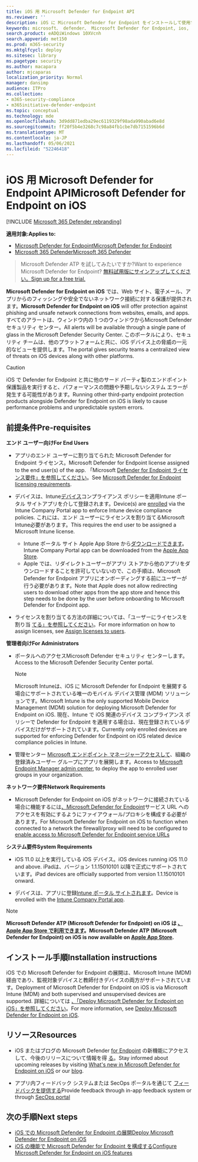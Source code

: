 ```yaml
---
title: iOS 用 Microsoft Defender for Endpoint API
ms.reviewer: ''
description: iOS に Microsoft Defender for Endpoint をインストールして使用する方法について説明します。
keywords: microsoft、 defender、 Microsoft Defender for Endpoint, ios, overview, installation, deploy, uninstallation, intune
search.product: eADQiWindows 10XVcnh
search.appverid: met150
ms.prod: m365-security
ms.mktglfcycl: deploy
ms.sitesec: library
ms.pagetype: security
ms.author: macapara
author: mjcaparas
localization_priority: Normal
manager: dansimp
audience: ITPro
ms.collection:
- m365-security-compliance
- m365initiative-defender-endpoint
ms.topic: conceptual
ms.technology: mde
ms.openlocfilehash: 3d9dd871edba29ec6119329f98ada990abad6e8d
ms.sourcegitcommit: ff20f5b4e3268c7c98a84fb1cbe7db7151596b6d
ms.translationtype: MT
ms.contentlocale: ja-JP
ms.lasthandoff: 05/06/2021
ms.locfileid: "52246418"
---
```

# <a name="microsoft-defender-for-endpoint-on-ios"></a><span data-ttu-id="98ab5-104">iOS 用 Microsoft Defender for Endpoint API</span><span class="sxs-lookup"><span data-stu-id="98ab5-104">Microsoft Defender for Endpoint on iOS</span></span>

[!INCLUDE [Microsoft 365 Defender rebranding](../../includes/microsoft-defender.md)]

<span data-ttu-id="98ab5-105">**適用対象:**</span><span class="sxs-lookup"><span data-stu-id="98ab5-105">**Applies to:**</span></span>
- [<span data-ttu-id="98ab5-106">Microsoft Defender for Endpoint</span><span class="sxs-lookup"><span data-stu-id="98ab5-106">Microsoft Defender for Endpoint</span></span>](https://go.microsoft.com/fwlink/p/?linkid=2154037)
- [<span data-ttu-id="98ab5-107">Microsoft 365 Defender</span><span class="sxs-lookup"><span data-stu-id="98ab5-107">Microsoft 365 Defender</span></span>](https://go.microsoft.com/fwlink/?linkid=2118804)

> <span data-ttu-id="98ab5-108">Microsoft Defender ATP を試してみたいですか?</span><span class="sxs-lookup"><span data-stu-id="98ab5-108">Want to experience Microsoft Defender for Endpoint?</span></span> [<span data-ttu-id="98ab5-109">無料試用版にサインアップしてください。</span><span class="sxs-lookup"><span data-stu-id="98ab5-109">Sign up for a free trial.</span></span>](https://www.microsoft.com/microsoft-365/windows/microsoft-defender-atp?ocid=docs-wdatp-exposedapis-abovefoldlink)

<span data-ttu-id="98ab5-110">**Microsoft Defender for Endpoint on iOS** では、Web サイト、電子メール、アプリからのフィッシングや安全でないネットワーク接続に対する保護が提供されます。</span><span class="sxs-lookup"><span data-stu-id="98ab5-110">**Microsoft Defender for Endpoint on iOS** will offer protection against phishing and unsafe network connections from websites, emails, and apps.</span></span> <span data-ttu-id="98ab5-111">すべてのアラートは、ウィンドウ内の 1 つのウィンドウからMicrosoft Defender セキュリティ センター。</span><span class="sxs-lookup"><span data-stu-id="98ab5-111">All alerts will be available through a single pane of glass in the Microsoft Defender Security Center.</span></span> <span data-ttu-id="98ab5-112">このポータルにより、セキュリティ チームは、他のプラットフォームと共に、iOS デバイス上の脅威の一元的なビューを提供します。</span><span class="sxs-lookup"><span data-stu-id="98ab5-112">The portal gives security teams a centralized view of threats on iOS devices along with other platforms.</span></span>

> [!CAUTION]
> <span data-ttu-id="98ab5-113">iOS で Defender for Endpoint と共に他のサード パーティ製のエンドポイント保護製品を実行すると、パフォーマンスの問題や予期しないシステム エラーが発生する可能性があります。</span><span class="sxs-lookup"><span data-stu-id="98ab5-113">Running other third-party endpoint protection products alongside Defender for Endpoint on iOS is likely to cause performance problems and unpredictable system errors.</span></span>

## <a name="pre-requisites"></a><span data-ttu-id="98ab5-114">前提条件</span><span class="sxs-lookup"><span data-stu-id="98ab5-114">Pre-requisites</span></span>

<span data-ttu-id="98ab5-115">**エンド ユーザー向け**</span><span class="sxs-lookup"><span data-stu-id="98ab5-115">**For End Users**</span></span>

- <span data-ttu-id="98ab5-116">アプリのエンド ユーザーに割り当てられた Microsoft Defender for Endpoint ライセンス。</span><span class="sxs-lookup"><span data-stu-id="98ab5-116">Microsoft Defender for Endpoint license assigned to the end user(s) of the app.</span></span> <span data-ttu-id="98ab5-117">「Microsoft [Defender for Endpoint ライセンス要件」を参照してください](https://docs.microsoft.com/microsoft-365/security/defender-endpoint/minimum-requirements#licensing-requirements)。</span><span class="sxs-lookup"><span data-stu-id="98ab5-117">See [Microsoft Defender for Endpoint licensing requirements](https://docs.microsoft.com/microsoft-365/security/defender-endpoint/minimum-requirements#licensing-requirements).</span></span>

- <span data-ttu-id="98ab5-118">デバイスは、Intune[デバイス](https://docs.microsoft.com/mem/intune/user-help/enroll-your-device-in-intune-ios)コンプライアンス ポリシーを適用Intune ポータル サイトアプリを介して登録されます。</span><span class="sxs-lookup"><span data-stu-id="98ab5-118">Device(s) are [enrolled](https://docs.microsoft.com/mem/intune/user-help/enroll-your-device-in-intune-ios) via the Intune Company Portal app to enforce Intune device compliance policies.</span></span> <span data-ttu-id="98ab5-119">これには、エンド ユーザーにライセンスを割り当てるMicrosoft Intune必要があります。</span><span class="sxs-lookup"><span data-stu-id="98ab5-119">This requires the end user to be assigned a Microsoft Intune license.</span></span>
    - <span data-ttu-id="98ab5-120">Intune ポータル サイト Apple App Store から[ダウンロードできます](https://apps.apple.com/us/app/intune-company-portal/id719171358)。</span><span class="sxs-lookup"><span data-stu-id="98ab5-120">Intune Company Portal app can be downloaded from the [Apple App Store](https://apps.apple.com/us/app/intune-company-portal/id719171358).</span></span>
    - <span data-ttu-id="98ab5-121">Apple では、リダイレクトユーザーがアプリ ストアから他のアプリをダウンロードすることを許可していないので、この手順は、Microsoft Defender for Endpoint アプリにオンボーディングする前にユーザーが行う必要があります。</span><span class="sxs-lookup"><span data-stu-id="98ab5-121">Note that Apple does not allow redirecting users to download other apps from the app store and hence this step needs to be done by the user before onboarding to Microsoft Defender for Endpoint app.</span></span>

- <span data-ttu-id="98ab5-122">ライセンスを割り当てる方法の詳細については、「ユーザーにライセンスを割り当 [てる」を参照してください](https://docs.microsoft.com/azure/active-directory/users-groups-roles/licensing-groups-assign)。</span><span class="sxs-lookup"><span data-stu-id="98ab5-122">For more information on how to assign licenses, see [Assign licenses to users](https://docs.microsoft.com/azure/active-directory/users-groups-roles/licensing-groups-assign).</span></span>

<span data-ttu-id="98ab5-123">**管理者向け**</span><span class="sxs-lookup"><span data-stu-id="98ab5-123">**For Administrators**</span></span>

- <span data-ttu-id="98ab5-124">ポータルへのアクセスMicrosoft Defender セキュリティ センターします。</span><span class="sxs-lookup"><span data-stu-id="98ab5-124">Access to the Microsoft Defender Security Center portal.</span></span>

    > [!NOTE]
    > <span data-ttu-id="98ab5-125">Microsoft Intuneは、iOS に Microsoft Defender for Endpoint を展開する場合にサポートされている唯一のモバイル デバイス管理 (MDM) ソリューションです。</span><span class="sxs-lookup"><span data-stu-id="98ab5-125">Microsoft Intune is the only supported Mobile Device Management (MDM) solution for deploying Microsoft Defender for Endpoint on iOS.</span></span> <span data-ttu-id="98ab5-126">現在、Intune で iOS 関連のデバイス コンプライアンス ポリシーで Defender for Endpoint を適用する場合は、現在登録されているデバイスだけがサポートされています。</span><span class="sxs-lookup"><span data-stu-id="98ab5-126">Currently only enrolled devices are supported for enforcing Defender for Endpoint on iOS related device compliance policies in Intune.</span></span>

- <span data-ttu-id="98ab5-127">管理センター [Microsoft エンドポイント マネージャーアクセスして](https://go.microsoft.com/fwlink/?linkid=2109431)、組織の登録済みユーザー グループにアプリを展開します。</span><span class="sxs-lookup"><span data-stu-id="98ab5-127">Access to [Microsoft Endpoint Manager admin center](https://go.microsoft.com/fwlink/?linkid=2109431), to deploy the app to enrolled user groups in your organization.</span></span>

<span data-ttu-id="98ab5-128">**ネットワーク要件**</span><span class="sxs-lookup"><span data-stu-id="98ab5-128">**Network Requirements**</span></span>
- <span data-ttu-id="98ab5-129">Microsoft Defender for Endpoint on iOS がネットワークに接続されている場合に機能するには[、Microsoft Defender for Endpoint](configure-proxy-internet.md#enable-access-to-microsoft-defender-for-endpoint-service-urls-in-the-proxy-server)サービス URL へのアクセスを有効にするようにファイアウォール/プロキシを構成する必要があります。</span><span class="sxs-lookup"><span data-stu-id="98ab5-129">For Microsoft Defender for Endpoint on iOS to function when connected to a network the firewall/proxy will need to be configured to [enable access to Microsoft Defender for Endpoint service URLs](configure-proxy-internet.md#enable-access-to-microsoft-defender-for-endpoint-service-urls-in-the-proxy-server)</span></span>

<span data-ttu-id="98ab5-130">**システム要件**</span><span class="sxs-lookup"><span data-stu-id="98ab5-130">**System Requirements**</span></span>

- <span data-ttu-id="98ab5-131">iOS 11.0 以上を実行している iOS デバイス。</span><span class="sxs-lookup"><span data-stu-id="98ab5-131">iOS devices running iOS 11.0 and above.</span></span> <span data-ttu-id="98ab5-132">iPadは、バージョン 1.1.15010101 以降で正式にサポートされています。</span><span class="sxs-lookup"><span data-stu-id="98ab5-132">iPad devices are officially supported from version 1.1.15010101 onward.</span></span>

- <span data-ttu-id="98ab5-133">デバイスは、アプリに登録[Intune ポータル サイトされます](https://apps.apple.com/us/app/intune-company-portal/id719171358)。</span><span class="sxs-lookup"><span data-stu-id="98ab5-133">Device is enrolled with the [Intune Company Portal app](https://apps.apple.com/us/app/intune-company-portal/id719171358).</span></span>

> [!NOTE]
> <span data-ttu-id="98ab5-134">**Microsoft Defender ATP (Microsoft Defender for Endpoint) on iOS は [、Apple App Store で利用できます](https://aka.ms/mdatpiosappstore)。**</span><span class="sxs-lookup"><span data-stu-id="98ab5-134">**Microsoft Defender ATP (Microsoft Defender for Endpoint) on iOS is now available on [Apple App Store](https://aka.ms/mdatpiosappstore).**</span></span>

## <a name="installation-instructions"></a><span data-ttu-id="98ab5-135">インストール手順</span><span class="sxs-lookup"><span data-stu-id="98ab5-135">Installation instructions</span></span>

<span data-ttu-id="98ab5-136">iOS での Microsoft Defender for Endpoint の展開は、Microsoft Intune (MDM) 経由であり、監視対象デバイスと教師付きデバイスの両方がサポートされています。</span><span class="sxs-lookup"><span data-stu-id="98ab5-136">Deployment of Microsoft Defender for Endpoint on iOS is via Microsoft Intune (MDM) and both supervised and unsupervised devices are supported.</span></span>
<span data-ttu-id="98ab5-137">詳細については [、「Deploy Microsoft Defender for Endpoint on iOS」を参照してください](ios-install.md)。</span><span class="sxs-lookup"><span data-stu-id="98ab5-137">For more information, see [Deploy Microsoft Defender for Endpoint on iOS](ios-install.md).</span></span>

## <a name="resources"></a><span data-ttu-id="98ab5-138">リソース</span><span class="sxs-lookup"><span data-stu-id="98ab5-138">Resources</span></span>

- <span data-ttu-id="98ab5-139">iOS またはブログの Microsoft Defender [for Endpoint](ios-whatsnew.md) の新機能にアクセスして、今後のリリースについて情報を得 [る](https://techcommunity.microsoft.com/t5/microsoft-defender-atp/bg-p/MicrosoftDefenderATPBlog/label-name/iOS)。</span><span class="sxs-lookup"><span data-stu-id="98ab5-139">Stay informed about upcoming releases by visiting [What's new in Microsoft Defender for Endpoint on iOS](ios-whatsnew.md) or our [blog](https://techcommunity.microsoft.com/t5/microsoft-defender-atp/bg-p/MicrosoftDefenderATPBlog/label-name/iOS).</span></span>

- <span data-ttu-id="98ab5-140">アプリ内フィードバック システムまたは SecOps ポータルを通じて [フィードバックを提供する](https://securitycenter.microsoft.com)</span><span class="sxs-lookup"><span data-stu-id="98ab5-140">Provide feedback through in-app feedback system or through [SecOps portal](https://securitycenter.microsoft.com)</span></span>

## <a name="next-steps"></a><span data-ttu-id="98ab5-141">次の手順</span><span class="sxs-lookup"><span data-stu-id="98ab5-141">Next steps</span></span>

- [<span data-ttu-id="98ab5-142">iOS での Microsoft Defender for Endpoint の展開</span><span class="sxs-lookup"><span data-stu-id="98ab5-142">Deploy Microsoft Defender for Endpoint on iOS</span></span>](ios-install.md)
- [<span data-ttu-id="98ab5-143">iOS の機能で Microsoft Defender for Endpoint を構成する</span><span class="sxs-lookup"><span data-stu-id="98ab5-143">Configure Microsoft Defender for Endpoint on iOS features</span></span>](ios-configure-features.md)

